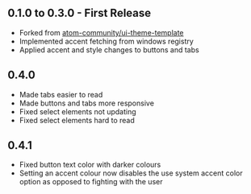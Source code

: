 ## 0.1.0 to 0.3.0 - First Release
* Forked from [atom-community/ui-theme-template](https://github.com/atom-community/ui-theme-template)
* Implemented accent fetching from windows registry
* Applied accent and style changes to buttons and tabs

## 0.4.0
* Made tabs easier to read
* Made buttons and tabs more responsive
* Fixed select elements not updating
* Fixed select elements hard to read

## 0.4.1
* Fixed button text color with darker colours
* Setting an accent colour now disables the use system accent color option as opposed to fighting with the user
